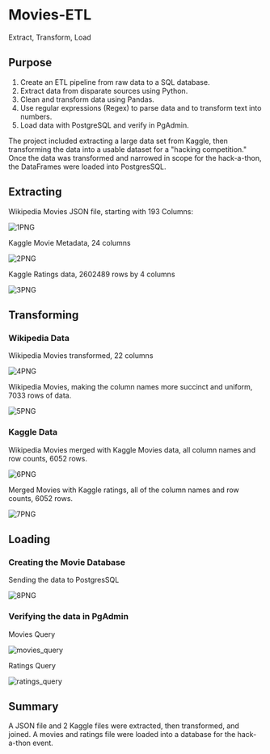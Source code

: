 # Movies-ETL

Extract, Transform, Load

## Purpose
1. Create an ETL pipeline from raw data to a SQL database.
2. Extract data from disparate sources using Python.
3. Clean and transform data using Pandas.
4. Use regular expressions (Regex) to parse data and to transform text into numbers.
5. Load data with PostgreSQL and verify in PgAdmin.

The project included extracting a large data set from Kaggle, then transforming the data into a usable dataset for a "hacking competition."  Once the data was transformed and narrowed in scope for the hack-a-thon, the DataFrames were loaded into PostgresSQL.  

## Extracting
Wikipedia Movies JSON file, starting with 193 Columns:

![1PNG](https://user-images.githubusercontent.com/104540261/182287391-9da9968b-364a-49cf-9cad-66f9844cb1e5.png)

Kaggle Movie Metadata, 24 columns

![2PNG](https://user-images.githubusercontent.com/104540261/182287431-127d94a1-beae-45c4-a06e-e2ca81daefd4.png)

Kaggle Ratings data, 2602489 rows by 4 columns

![3PNG](https://user-images.githubusercontent.com/104540261/182287506-f0dc2c3e-8118-472a-abb3-21ba187001bc.png)


## Transforming 
### Wikipedia Data
Wikipedia Movies transformed, 22 columns

![4PNG](https://user-images.githubusercontent.com/104540261/182287539-2e4fb518-0b00-4816-a18f-11808731fea8.png)


Wikipedia Movies, making the column names more succinct and uniform, 7033 rows of data.

![5PNG](https://user-images.githubusercontent.com/104540261/182287573-c500026d-20d3-4d69-9b30-a18ef0172578.png)

### Kaggle Data
Wikipedia Movies merged with Kaggle Movies data, all column names and row counts, 6052 rows.


![6PNG](https://user-images.githubusercontent.com/104540261/182287656-57d4d6f3-47a4-4b27-9bbb-a4b3ca426706.png)

Merged Movies with Kaggle ratings, all of the column names and row counts, 6052 rows.


![7PNG](https://user-images.githubusercontent.com/104540261/182287809-6fb6d344-e212-4f0d-a06c-39f986f15aa1.png)

## Loading
### Creating the Movie Database
Sending the data to PostgresSQL

![8PNG](https://user-images.githubusercontent.com/104540261/182287951-2cd1e424-44de-435b-bf22-637f340317e1.png)


### Verifying the data in PgAdmin
Movies Query

![movies_query](https://user-images.githubusercontent.com/104540261/182288002-a5b87cf1-9a35-4f13-a61c-157af90dd60e.png)


Ratings Query


![ratings_query](https://user-images.githubusercontent.com/104540261/182288038-cab68d0a-5d07-4e66-b225-ed38c6072b24.png)

## Summary

A JSON file and 2 Kaggle files were extracted, then transformed, and joined.  A movies and ratings file were loaded into a database for the hack-a-thon event.

